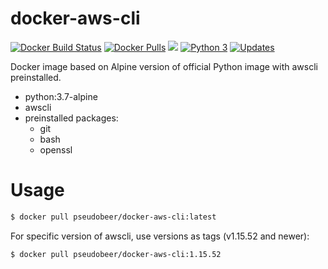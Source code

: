# docker-aws-cli
[![Docker Build Status](https://img.shields.io/docker/build/pseudobeer/docker-aws-cli.svg)](https://hub.docker.com/r/pseudobeer/docker-aws-cli/) [![Docker Pulls](https://img.shields.io/docker/pulls/pseudobeer/docker-aws-cli.svg)](https://hub.docker.com/r/pseudobeer/docker-aws-cli/) [![](https://images.microbadger.com/badges/image/pseudobeer/docker-aws-cli.svg)](https://microbadger.com/images/pseudobeer/docker-aws-cli "Get your own image badge on microbadger.com")  [![Python 3](https://pyup.io/repos/github/pseudobeer/docker-aws-cli/python-3-shield.svg)](https://pyup.io/repos/github/pseudobeer/docker-aws-cli/) [![Updates](https://pyup.io/repos/github/pseudobeer/docker-aws-cli/shield.svg)](https://pyup.io/repos/github/pseudobeer/docker-aws-cli/) 

Docker image based on Alpine version of official Python image with awscli preinstalled.
- python:3.7-alpine
- awscli
- preinstalled packages:
  - git
  - bash
  - openssl

# Usage
```bash
$ docker pull pseudobeer/docker-aws-cli:latest
```

For specific version of awscli, use versions as tags (v1.15.52 and newer):
```bash
$ docker pull pseudobeer/docker-aws-cli:1.15.52
```
